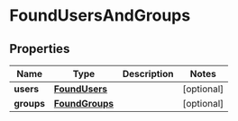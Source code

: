 # FoundUsersAndGroups

## Properties
Name | Type | Description | Notes
------------ | ------------- | ------------- | -------------
**users** | [**FoundUsers**](FoundUsers.md) |  |  [optional]
**groups** | [**FoundGroups**](FoundGroups.md) |  |  [optional]

